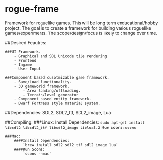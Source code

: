 # rogue-frame
Framework for roguelike games.
This will be long term enducational/hobby project. The goal is to create a framework
for building various roguelike games/experiments. The scope/design/focus is likely to
change over time.

##Desired Feautres:

	###UI Framework.
        - Graphical and SDL Unicode tile rendering
		- Frontend
		- Ingame
		- User Input

	###Component based cusotmizable game framework.
		- Save/Load functionality.
		- 3D gameworld framework.
			- Area loading/offloading.
			- Terrain/level generator
		- Component based entity framework.
		- Dwarf Fortress style material system.

##Dependencies:
	SDL2, SDL2_ttf, SDL2_image, Lua

##Compiling:
	###Linux:
		Install Dependencies:
			`sudo apt-get install libsdl2 libsdl2_ttf libsdl2_image liblua5.2`
		Run scons:
			`scons`

	###Mac:
		####Install Dependencies:
			`brew install sdl2 sdl2_ttf sdl2_image lua`
		####Run Scons:
			`scons --mac`
